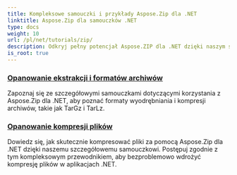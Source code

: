 ```yaml
---
title: Kompleksowe samouczki i przykłady Aspose.Zip dla .NET
linktitle: Aspose.Zip dla samouczków .NET
type: docs
weight: 10
url: /pl/net/tutorials/zip/
description: Odkryj pełny potencjał Aspose.ZIP dla .NET dzięki naszym szczegółowym samouczkom i praktycznym przykładom. Dowiedz się, jak skutecznie kompresować, wyodrębniać i zarządzać plikami ZIP w aplikacjach .NET.
is_root: true
---
```


### [Opanowanie ekstrakcji i formatów archiwów](./mastering-archive-extraction-and-formats/)
Zapoznaj się ze szczegółowymi samouczkami dotyczącymi korzystania z Aspose.Zip dla .NET, aby poznać formaty wyodrębniania i kompresji archiwów, takie jak TarGz i TarLz.
### [Opanowanie kompresji plików](./file-compress/)
Dowiedz się, jak skutecznie kompresować pliki za pomocą Aspose.Zip dla .NET dzięki naszemu szczegółowemu samouczkowi. Postępuj zgodnie z tym kompleksowym przewodnikiem, aby bezproblemowo wdrożyć kompresję plików w aplikacjach .NET.